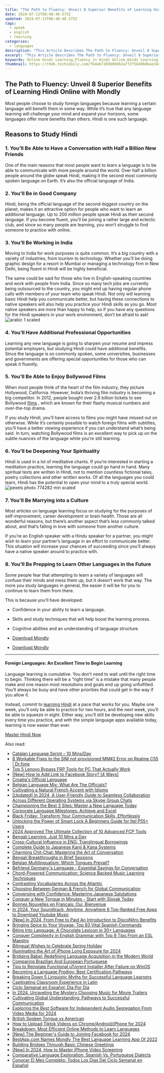 ```yaml
---
title: "The Path to Fluency: Unveil 8 Superior Benefits of Learning Hindi Online with Mondly"
date: 2024-07-12T08:48:40.575Z
updated: 2024-07-13T08:48:40.575Z
tags:
  - speak
  - english
  - learning
categories:
  - languages
description: "This Article Describes The Path to Fluency: Unveil 8 Superior Benefits of Learning Hindi Online with Mondly"
excerpt: "This Article Describes The Path to Fluency: Unveil 8 Superior Benefits of Learning Hindi Online with Mondly"
keywords: Online Hindi Learning,Fluency in Hindi Online,Hindi Learning Benefits,Online Hindi Course Mondly,Efficient Hindi Learning,Master Hindi with Mondly,Hindi Online Immersion
thumbnail: https://thmb.techidaily.com/fb4a67269b09db2a7f2f5849b8bae34d180258d63241c7d8da96fca41cce9da8.jpg
---
```


## The Path to Fluency: Unveil 8 Superior Benefits of Learning Hindi Online with Mondly

 Most people choose to study foreign languages because learning a certain language will benefit them in some way. While it’s true that any language learning will challenge your mind and expand your horizons, some languages offer more benefits than others. Hindi is one such language.

## Reasons to Study Hindi

### 1\. You’ll Be Able to Have a Conversation with Half a Billion New Friends

 One of the main reasons that most people want to learn a language is to be able to communicate with more people around the world. Over half a billion people around the globe speak Hindi, making it the second most commonly spoken language on Earth. It’s also the official language of India.

### 2\. You’ll Be in Good Company

 Hindi, being the official language of the second-biggest country on the planet, makes it an attractive option for people who want to learn an additional language. Up to 200 million people speak Hindi as their second language. If you become fluent, you’ll be joining a rather large and eclectic club, and since so many people are learning, you won’t struggle to find someone to practice with online.

### 3\. You’ll Be Working in India

 Moving to India for work purposes is quite common. It’s a big country with a variety of industries, from tourism to technology. Whether you’ll be doing graphic design for a resort in Mumbai or managing a technology firm in New Delhi, being fluent in Hindi will be highly beneficial.

 The same could be said for those who live in English-speaking countries and work with people from India. Since so many tech jobs are currently being outsourced to the country, you might end up having regular phone calls with members of your team who speak Hindi. Not only will learning basic Hindi help you communicate better, but having these connections to native speakers will also help you practice your Hindi skills as you go. Most native speakers are more than happy to help, so if you have any questions for the Hindi speakers in your work environment, don’t be afraid to ask!  
![arabic 1 scaled](https://edge.mondly.com/blog/wp-content/uploads/2018/01/arabic-1-scaled.jpeg "8 Exciting Reasons To Study Hindi 2")

### 4\. You’ll Have Additional Professional Opportunities

 Learning any new language is going to sharpen your resume and impress potential employers, but studying Hindi could have additional benefits. Since the language is so commonly spoken, some universities, businesses and governments are offering special opportunities for those who can speak it fluently.

### 5\. You’ll Be Able to Enjoy Bollywood Films

 When most people think of the heart of the film industry, they picture Hollywood, California. However, India’s thriving film industry is becoming a big competitor. In 2012, people bought over 2.6 billion tickets to see Bollywood [films](https://shop.mondly.com/affiliate.php?ACCOUNT=ATISTUDI&AFFILIATE=108875&PATH=https://www.mondly.com?AFFILIATE=108875) , which are known for their flashy musical numbers and over-the-top drama.

 If you study Hindi, you’ll have access to films you might have missed out on otherwise. While it’s certainly possible to watch foreign films with subtitles, you’ll have a better viewing experience if you can understand what’s being said. In turn, watching Bollywood films is an excellent way to pick up on the subtle nuances of the language while you’re still learning.

### 6\. You’ll be Deepening Your Spirituality

 Hindi is used in a lot of meditative chants. If you’re interested in starting a meditation practice, learning the language could go hand in hand. Many spiritual texts are written in Hindi, not to mention countless fictional tales, poetry collections and other written works. Of all the languages you could learn, Hindi has the potential to open your mind to a truly special world.  
![pexels photo 774282 min scaled](https://edge.mondly.com/blog/wp-content/uploads/2018/01/pexels-photo-774282-min-scaled.jpeg "8 Exciting Reasons To Study Hindi 3")

### 7\. You’ll Be Marrying into a Culture

 Most articles on language learning focus on studying for the purposes of self-improvement, career development or brain health. Those are all wonderful reasons, but there’s another aspect that’s less commonly talked about, and that’s falling in love with someone from another culture.

 If you’re an English speaker with a Hindu speaker for a partner, you might wish to learn your partner’s language in an effort to communicate better. This situation will increase your chances of succeeding since you’ll always have a native speaker around to practice with.

### 8\. You’ll Be Prepping to Learn Other Languages in the Future

 Some people fear that attempting to learn a variety of languages will confuse their minds and mess them up, but it doesn’t work that way. The more you study languages in general, the easier it will be for you to continue to learn them from there.

This is because you’ll have developed:

* Confidence in your ability to learn a language.
* Skills and study techniques that will help boost the learning process.
* Cognitive abilities and an understanding of language structure.

* [Download Mondly](https://www.facebook.com/sharer/sharer.php?u=https%3A%2F%2Fwww.mondly.com%2Fblog%2F8-exciting-reasons-learn-hindi%2F&t=8+Exciting+Reasons+to+Study+Hindi "Share on Facebook")
* [Download Mondly](https://shop.mondly.com/affiliate.php?ACCOUNT=ATISTUDI&AFFILIATE=108875&PATH=https://www.mondly.com?AFFILIATE=108875)

---

#### Foreign Languages: An Excellent Time to Begin Learning

 Language learning is cumulative. You don’t need to wait until the right time to begin. Thinking there will be a “right time” is a mistake that many people make and one reason most resolutions and goals end up going unfulfilled. You’ll always be busy and have other priorities that could get in the way if you allow it.

 Instead, commit to [learning Hindi](https://adjt.mondly.com/5ixfg4k?campaign=blog-post-id-918&fallback=https%3A%2F%2Fapp.mondly.com%3Futm%5Fmedium%3Dblog%5Fblog-post-id-918%26utm%5Fsource%3Dblog-post-id-918&redirect%5Fmacos=https%3A%2F%2Fapp.mondly.com%3Futm%5Fmedium%3Dblog%5Fblog-post-id-918%26utm%5Fsource%3Dblog-post-id-918&redirect%5Fandroid=https%3A%2F%2Fplay.google.com%2Fstore%2Fapps%2Fdetails%3Fid%3Dcom.atistudios.mondly.languages%3Futm%5Fmedium%3Dblog%5Fblog-post-id-918%26utm%5Fsource%3Dblog-post-id-918&redirect%5Fios=https%3A%2F%2Fapps.apple.com%2Fapp%2Fapple-store%2Fid987873536%3Fpt%3D78954800%26ct%3Dblog-post-id-918%26mt%3D8) at a pace that works for you. Maybe one week, you’ll only be able to practice for two hours, and the next week, you’ll be able to squeeze in eight. Either way, you’ll still be developing new skills every time you practice, and with the simple language apps available today, learning is now easier than ever.

[Master Hindi Now](https://adjt.mondly.com/5ixfg4k?campaign=blog-post-id-918&fallback=https%3A%2F%2Fapp.mondly.com%3Futm%5Fmedium%3Dblog%5Fblog-post-id-918%26utm%5Fsource%3Dblog-post-id-918&redirect%5Fmacos=https%3A%2F%2Fapp.mondly.com%3Futm%5Fmedium%3Dblog%5Fblog-post-id-918%26utm%5Fsource%3Dblog-post-id-918&redirect%5Fandroid=https%3A%2F%2Fplay.google.com%2Fstore%2Fapps%2Fdetails%3Fid%3Dcom.atistudios.mondly.languages%3Futm%5Fmedium%3Dblog%5Fblog-post-id-918%26utm%5Fsource%3Dblog-post-id-918&redirect%5Fios=https%3A%2F%2Fapps.apple.com%2Fapp%2Fapple-store%2Fid987873536%3Fpt%3D78954800%26ct%3Dblog-post-id-918%26mt%3D8 "Master Hindi Now")

<ins class="adsbygoogle"
     style="display:block"
     data-ad-format="autorelaxed"
     data-ad-client="ca-pub-7571918770474297"
     data-ad-slot="1223367746"></ins>



<ins class="adsbygoogle"
     style="display:block"
     data-ad-client="ca-pub-7571918770474297"
     data-ad-slot="8358498916"
     data-ad-format="auto"
     data-full-width-responsive="true"></ins>



<span class="atpl-alsoreadstyle">Also read:</span>
<div><ul>
<li><a href="https://mondly-stories.techidaily.com/catalan-language-sprint-10-minsday/"><u>Catalan Language Sprint – 10 Mins/Day</u></a></li>
<li><a href="https://howto.techidaily.com/8-workable-fixes-to-the-sim-not-provisioned-mm2-error-on-realme-c55-drfone-by-drfone-fix-android-problems-fix-android-problems/"><u>8 Workable Fixes to the SIM not provisioned MM#2 Error on Realme C55 | Dr.fone</u></a></li>
<li><a href="https://android-frp.techidaily.com/top-5-lenovo-bypass-frp-tools-for-pc-that-actually-work-by-drfone-android/"><u>Top 5 Lenovo Bypass FRP Tools for PC That Actually Work</u></a></li>
<li><a href="https://facebook-video-recording.techidaily.com/new-how-to-add-link-to-facebook-story-4-ways/"><u>[New] How to Add Link to Facebook Story? [4 Ways]</u></a></li>
<li><a href="https://mondly-stories.techidaily.com/croatias-official-language/"><u>Croatia's Official Language</u></a></li>
<li><a href="https://mondly-stories.techidaily.com/belgian-language-mix-what-are-the-officials/"><u>Belgian Language Mix: What Are The Officials?</u></a></li>
<li><a href="https://mondly-stories.techidaily.com/cultivating-a-natural-french-accent-with-idioms/"><u>Cultivating a Natural French Accent with Idioms</u></a></li>
<li><a href="https://screen-mirroring-recording.techidaily.com/updated-in-2024-a-user-friendly-guide-to-seamless-collaboration-across-different-operating-systems-via-skype-group-chats/"><u>[Updated] In 2024, A User-Friendly Guide to Seamless Collaboration Across Different Operating Systems via Skype Group Chats</u></a></li>
<li><a href="https://mondly-stories.techidaily.com/championing-the-best-3-sites-master-a-new-language-today/"><u>Championing the Best 3 Sites: Master a New Language Today</u></a></li>
<li><a href="https://mondly-stories.techidaily.com/corporate-language-milestones-achieve-and-excel/"><u>Corporate Language Milestones: Achieve and Excel</u></a></li>
<li><a href="https://mondly-stories.techidaily.com/black-friday-transform-your-communication-skills-effortlessly/"><u>Black Friday: Transform Your Communication Skills, Effortlessly</u></a></li>
<li><a href="https://unlock-android.techidaily.com/unlocking-the-power-of-smart-lock-a-beginners-guide-for-itel-p55plus-users-by-drfone-android/"><u>Unlocking the Power of Smart Lock A Beginners Guide for Itel P55+ Users</u></a></li>
<li><a href="https://vp-tips.techidaily.com/2024-approved-the-ultimate-collection-of-10-advanced-fcp-tools/"><u>2024 Approved  The Ultimate Collection of 10 Advanced FCP Tools</u></a></li>
<li><a href="https://mondly-stories.techidaily.com/bengali-learning-just-10-mins-a-day/"><u>Bengali Learning, Just 10 Mins a Day</u></a></li>
<li><a href="https://mondly-stories.techidaily.com/cross-cultural-influence-in-eng-translingual-borrowings/"><u>Cross-Cultural Influence in ENG: Translingual Borrowings</u></a></li>
<li><a href="https://mondly-stories.techidaily.com/complete-guide-to-japanese-kanji-and-kana-systems/"><u>Complete Guide to Japanese Kanji & Kana Systems</u></a></li>
<li><a href="https://mondly-stories.techidaily.com/charming-chit-chat-mastering-the-art-of-conversation/"><u>Charming Chit-Chat: Mastering the Art of Conversation</u></a></li>
<li><a href="https://mondly-stories.techidaily.com/bengali-breakthroughs-in-brief-sessions/"><u>Bengali Breakthroughs in Brief Sessions</u></a></li>
<li><a href="https://mondly-stories.techidaily.com/belgian-multilingualism-which-tongues-prevail/"><u>Belgian Multilingualism: Which Tongues Prevail?</u></a></li>
<li><a href="https://mondly-stories.techidaily.com/befriend-germanys-language-essential-sayings-for-conversation/"><u>Befriend Germany's Language - Essential Sayings for Conversation</u></a></li>
<li><a href="https://mondly-stories.techidaily.com/chord-powered-communication-science-backed-music-learning-techniques/"><u>Chord-Powered Communication: Science Backed Music Learning Techniques</u></a></li>
<li><a href="https://mondly-stories.techidaily.com/contrasting-vocabularies-across-the-atlantic/"><u>Contrasting Vocabularies Across the Atlantic</u></a></li>
<li><a href="https://mondly-stories.techidaily.com/choosing-between-german-and-french-for-global-communication/"><u>Choosing Between German & French for Global Communication</u></a></li>
<li><a href="https://mondly-stories.techidaily.com/conversing-with-confidence-mastering-japanese-salutations/"><u>Conversing with Confidence: Mastering Japanese Salutations</u></a></li>
<li><a href="https://mondly-stories.techidaily.com/conquer-a-new-tongue-in-minutes-start-with-slovak-today/"><u>Conquer a New Tongue in Minutes - Start with Slovak Today</u></a></li>
<li><a href="https://mondly-stories.techidaily.com/bonnes-nouvelles-en-francais-oui-bienvenue/"><u>Bonnes Nouvelles en Français: Oui, Bienvenue</u></a></li>
<li><a href="https://facebook-video-footage.techidaily.com/in-2024-your-soundtrack-anytime-anywhere-6-top-ranked-free-apps-to-download-youtube-music/"><u>In 2024, Your Soundtrack, Anytime, Anywhere  6 Top-Ranked Free Apps to Download Youtube Music</u></a></li>
<li><a href="https://discord-videos.techidaily.com/new-in-2024-from-free-to-paid-an-introduction-to-disconitro-benefits/"><u>[New] In 2024, From Free to Paid  An Introduction to DiscoNitro Benefits</u></a></li>
<li><a href="https://mondly-stories.techidaily.com/bringing-spice-to-your-voyage-top-93-vital-spanish-commands/"><u>Bringing Spice to Your Voyage: Top 93 Vital Spanish Commands</u></a></li>
<li><a href="https://mondly-stories.techidaily.com/biting-into-language-a-chocolate-lexicon-in-30plus-languages/"><u>Biting Into Language: A Chocolate Lexicon in 30+ Languages</u></a></li>
<li><a href="https://mondly-stories.techidaily.com/conquer-complexity-in-english-grammar-with-top-9-tips-from-an-esl-maestro/"><u>Conquer Complexity in English Grammar with Top 9 Tips From an ESL Maestro</u></a></li>
<li><a href="https://mondly-stories.techidaily.com/bilingual-wishes-to-celebrate-spring-holiday/"><u>Bilingual Wishes to Celebrate Spring Holiday</u></a></li>
<li><a href="https://some-knowledge.techidaily.com/illuminating-the-art-of-iphone-long-exposure-for-2024/"><u>Illuminating the Art of iPhone Long Exposure for 2024</u></a></li>
<li><a href="https://mondly-stories.techidaily.com/bridging-babel-redefining-language-acquisition-in-the-modern-world/"><u>Bridging Babel: Redefining Language Acquisition in the Modern World</u></a></li>
<li><a href="https://mondly-stories.techidaily.com/comparing-brazilian-and-european-portuguese/"><u>Comparing Brazilian And European Portuguese</u></a></li>
<li><a href="https://windows11.techidaily.com/tips-to-reinstate-functional-utorrent-installer-after-failure-on-winos/"><u>Tips to Reinstate Functional uTorrent Installer After Failure on WinOS</u></a></li>
<li><a href="https://mondly-stories.techidaily.com/becoming-a-language-prodigy-best-certification-pathways/"><u>Becoming a Language Prodigy: Best Certification Pathways</u></a></li>
<li><a href="https://mondly-stories.techidaily.com/breaking-down-5-linguistic-myths-for-successful-language-learners/"><u>Breaking Down 5 Linguistic Myths for Successful Language Learners</u></a></li>
<li><a href="https://mondly-stories.techidaily.com/captivating-classroom-experience-in-latin/"><u>Captivating Classroom Experience in Latin</u></a></li>
<li><a href="https://mondly-stories.techidaily.com/ciclo-semanal-en-espanol-dia-por-dia/"><u>Ciclo Semanal en Español: Día Por Día</u></a></li>
<li><a href="https://some-skills.techidaily.com/in-2024-unraveling-the-mystery-choosing-music-for-movie-trailers/"><u>In 2024, Unraveling the Mystery  Choosing Music for Movie Trailers</u></a></li>
<li><a href="https://mondly-stories.techidaily.com/cultivating-global-understanding-pathways-to-successful-communication/"><u>Cultivating Global Understanding: Pathways to Successful Communication</u></a></li>
<li><a href="https://audio-shaping.techidaily.com/exploring-the-best-software-for-independent-audio-segregation-from-video-media-for-2024/"><u>Exploring the Best Software for Independent Audio Segregation From Video Media for 2024</u></a></li>
<li><a href="https://mondly-stories.techidaily.com/british-spoken-tongue-vs-american/"><u>British Spoken Tongue vs American</u></a></li>
<li><a href="https://tiktok-videos.techidaily.com/how-to-upload-tiktok-videos-on-chromeandroidiphone-for-2024/"><u>How to Upload Tiktok Videos on Chrome/Android/iPhone for 2024</u></a></li>
<li><a href="https://mondly-stories.techidaily.com/breakdown-most-efficient-online-methods-to-learn-languages/"><u>Breakdown: Most Efficient Online Methods to Learn Languages</u></a></li>
<li><a href="https://facebook-clips.techidaily.com/new-the-beginners-guide-to-joining-facebook-for-2024/"><u>[New] The Beginner's Guide to Joining Facebook for 2024</u></a></li>
<li><a href="https://mondly-stories.techidaily.com/bestappcom-names-mondly-the-best-language-learning-app-of-2022/"><u>BestApp.com Names Mondly The Best Language Learning App Of 2022</u></a></li>
<li><a href="https://mondly-stories.techidaily.com/building-bridges-through-basic-chinese-greetings/"><u>Building Bridges Through Basic Chinese Greetings</u></a></li>
<li><a href="https://digital-screen-recording.techidaily.com/new-in-2024-how-to-master-iphone-video-screening/"><u>[New] In 2024, How to Master iPhone Video Screening</u></a></li>
<li><a href="https://mondly-stories.techidaily.com/comparative-language-exploration-spanish-vs-portuguese-dialects/"><u>Comparative Language Exploration: Spanish Vs. Portuguese Dialects</u></a></li>
<li><a href="https://mondly-stories.techidaily.com/conocer-el-mes-completo-todos-los-dias-del-ciclo-semanal-en-espanol/"><u>Conocer El Mes Completo: Todos Los Días Del Ciclo Semanal en Español</u></a></li>
</ul></div>
